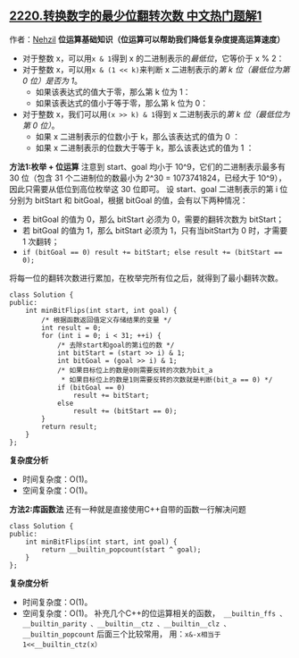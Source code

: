 ## [2220.转换数字的最少位翻转次数 中文热门题解1](https://leetcode.cn/problems/minimum-bit-flips-to-convert-number/solutions/100000/by-nehzil-dgb5)

作者：[Nehzil](https://leetcode.cn/u/Nehzil)
**位运算基础知识（位运算可以帮助我们降低复杂度提高运算速度）**
- 对于整数 x，可以用` x & 1 `得到 x 的二进制表示的*最低位*，它等价于 x % 2：
- 对于整数 x，可以用` x & (1 << k) `来判断 x 二进制表示的*第 k 位（最低位为第 0 位）是否为 1*。
    - 如果该表达式的值大于零，那么第 k 位为 1：
    - 如果该表达式的值小于等于零，那么第 k 位为 0：
- 对于整数 x，我们可以用` (x >> k) & 1 `得到 x 二进制表示的*第 k 位（最低位为第 0 位）*。
    - 如果 x 二进制表示的位数小于 k，那么该表达式的值为 0 ：
    - 如果 x 二进制表示的位数大于等于 k，那么该表达式的值为 1 ：

**方法1:枚举 + 位运算**
注意到 start、goal 均小于 10^9，它们的二进制表示最多有 30 位（包含 31 个二进制位的数最小为 2^30 = 1073741824，已经大于 10^9），因此只需要从低位到高位枚举这 30 位即可。
设 start、goal 二进制表示的第 i 位分别为 bitStart 和 bitGoal，根据 bitGoal 的值，会有以下两种情况：
- 若 bitGoal 的值为 0，那么 bitStart 必须为 0，需要的翻转次数为 bitStart；
- 若 bitGoal 的值为 1，那么 bitStart 必须为 1，只有当bitStart为 0 时，才需要 1 次翻转；
- `if (bitGoal == 0) result += bitStart;
  else result += (bitStart == 0);`

将每一位的翻转次数进行累加，在枚举完所有位之后，就得到了最小翻转次数。
```
class Solution {
public:
    int minBitFlips(int start, int goal) {
        /* 根据函数返回值定义存储结果的变量 */
        int result = 0;
        for (int i = 0; i < 31; ++i) {
            /* 去除start和goal的第i位的数 */
            int bitStart = (start >> i) & 1;
            int bitGoal = (goal >> i) & 1;
            /* 如果目标位上的数是0则需要反转的次数为bit_a 
             * 如果目标位上的数是1则需要反转的次数就是判断(bit_a == 0) */
            if (bitGoal == 0) 
                result += bitStart;
            else 
                result += (bitStart == 0);
        }
        return result;
    }
};
```
**复杂度分析**
- 时间复杂度：O(1)。
- 空间复杂度：O(1)。

**方法2:库函数法**
还有一种就是直接使用C++自带的函数一行解决问题
```
class Solution {
public:
    int minBitFlips(int start, int goal) {
        return __builtin_popcount(start ^ goal);
    }
};
```
**复杂度分析**
- 时间复杂度：O(1)。
- 空间复杂度：O(1)。
补充几个C++的位运算相关的函数，` __builtin_ffs 、__builtin_parity 、__builtin__ctz 、__builtin__clz 、__builtin_popcount` 后面三个比较常用， 
用：`x&-x相当于1<<__builtin_ctz(x）`